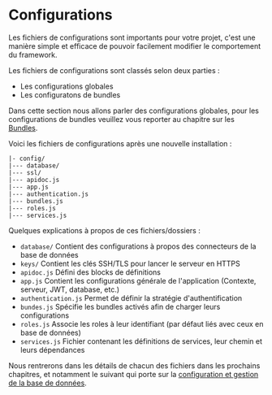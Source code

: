 # Configurations

Les fichiers de configurations sont importants pour votre projet, c'est une manière simple et efficace de pouvoir facilement modifier le comportement du framework.

Les fichiers de configurations sont classés selon deux parties :
* Les configurations globales
* Les configuratons de bundles

Dans cette section nous allons parler des configurations globales, pour les configurations de bundles veuillez vous reporter au chapitre sur les [Bundles](bundles.md).

Voici les fichiers de configurations après une nouvelle installation :

```
|- config/
|--- database/
|--- ssl/
|--- apidoc.js
|--- app.js
|--- authentication.js
|--- bundles.js
|--- roles.js
|--- services.js
```

Quelques explications à propos de ces fichiers/dossiers :

* `database/` Contient des configurations à propos des connecteurs de la base de données
* `keys/` Contient les clés SSH/TLS pour lancer le serveur en HTTPS
* `apidoc.js` Défini des blocks de définitions
*  `app.js` Contient les configurations générale de l'application (Contexte, serveur, JWT, database, etc.)
* `authentication.js` Permet de définir la stratégie d'authentification
* `bundes.js` Spécifie les bundles activés afin de charger leurs configurations
* `roles.js` Associe les roles à leur identifiant (par défaut liés avec ceux en base de données)
* `services.js` Fichier contenant les définitions de services, leur chemin et leurs dépendances

Nous rentrerons dans les détails de chacun des fichiers dans les prochains chapitres, et notamment le suivant qui porte sur la [configuration et gestion de la base de données](database.md).